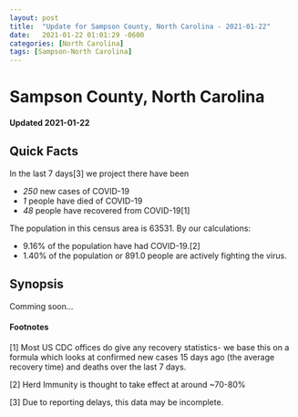 ```yaml
---
layout: post
title:  "Update for Sampson County, North Carolina - 2021-01-22"
date:   2021-01-22 01:01:29 -0600
categories: [North Carolina]
tags: [Sampson-North Carolina]
---
```


# Sampson County, North Carolina
#### Updated 2021-01-22

## Quick Facts

In the last 7 days[3] we project there have been
- *250* new cases of COVID-19
- *1* people have died of COVID-19
- *48* people have recovered from COVID-19[1]

The population in this census area is 63531. By our calculations:
- 9.16% of the population have had COVID-19.[2]
- 1.40% of the population or 891.0 people are actively fighting the virus.

## Synopsis

Comming soon...


#### Footnotes

[1] Most US CDC offices do give any recovery statistics- we base this on a formula which looks at confirmed new cases
15 days ago (the average recovery time) and deaths over the last 7 days.

[2] Herd Immunity is thought to take effect at around ~70-80%

[3] Due to reporting delays, this data may be incomplete.
 
    